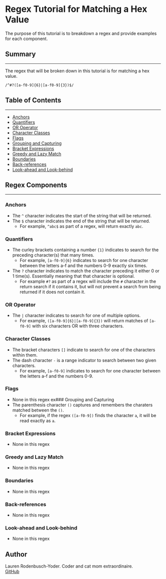 # Regex Tutorial for Matching a Hex Value


The purpose of this tutorial is to breakdown a regex and provide examples for each component. 

## Summary
--------------------------------------------------

The regex that will be broken down in this tutorial is for matching a hex value.

`/^#?([a-f0-9]{6}|[a-f0-9]{3})$/`

## Table of Contents
--------------------------------------------------

- [Anchors](#anchors)
- [Quantifiers](#quantifiers)
- [OR Operator](#or-operator)
- [Character Classes](#character-classes)
- [Flags](#flags)
- [Grouping and Capturing](#grouping-and-capturing)
- [Bracket Expressions](#bracket-expressions)
- [Greedy and Lazy Match](#greedy-and-lazy-match)
- [Boundaries](#boundaries)
- [Back-references](#back-references)
- [Look-ahead and Look-behind](#look-ahead-and-look-behind)

## Regex Components
--------------------------------------------------

### Anchors
- The `^` character indicates the start of the string that will be returned.
- The `$` character indicates the end of the string that will be returned. 
    - For example, `^abc$` as part of a regex, will return exactly `abc`.
### Quantifiers
- The curley brackets containing a number `{1}` indicates to search for the preceding character(s) that many times.
    - For example, `[a-f0-9]{6}` indicates to search for one character between the letters a-f and the numbers 0-9 exactly six times.
- The `?` character indicates to match the character preceding it either 0 or 1 time(s). Essentially meaning that that character is optional.
    - For example `#?` as part of a regex will include the `#` character in the return search if it contains it, but will not prevent a search from being returned if it does not contain it.
### OR Operator
- The `|` character indicates to search for one of multiple options.
    - For example, `([a-f0-9]{6}|[a-f0-9]{3})` will return matches of `[a-f0-9]` with six characters OR with three characters.
### Character Classes
- The bracket characters `[]` indicate to search for one of the characters within them. 
- The dash character `-` is a range indicator to search between two given characters.
    - For example, `[a-f0-9]` indicates to search for one character between the letters a-f and the numbers 0-9.
### Flags
- None in this regex
ex### Grouping and Capturing
- The parenthesis character `()` captures and remembers the charaters matched between the `()`.
    - For example, if the regex `([a-f0-9])` finds the character `a`, it will be read exactly as `a`.
### Bracket Expressions
- None in this regex

### Greedy and Lazy Match
- None in this regex

### Boundaries
- None in this regex

### Back-references
- None in this regex

### Look-ahead and Look-behind
- None in this regex

## Author

Lauren Rodenbusch-Yoder. Coder and cat mom extraordinaire. <br>
[GitHub](https://github.com/lrodenyoder)
